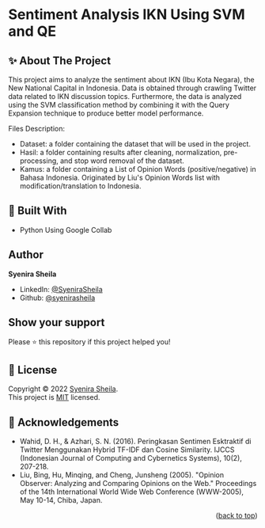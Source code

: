 # Sentiment Analysis IKN Using SVM and QE


## ✨ About The Project

This project aims to analyze the sentiment about IKN (Ibu Kota Negara), the New National Capital in Indonesia. Data is obtained through crawling Twitter data related to IKN discussion topics. Furthermore, the data is analyzed using the SVM classification method by combining it with the Query Expansion technique to produce better model performance.

Files Description:
* Dataset: a folder containing the dataset that will be used in the project.
* Hasil: a folder containing results after cleaning, normalization, pre-processing, and stop word removal of the dataset.
* Kamus: a folder containing a List of Opinion Words (positive/negative) in Bahasa Indonesia. Originated by Liu's Opinion Words list with modification/translation to Indonesia.

## 🚀 Built With

* Python Using Google Collab

## Author

**Syenira Sheila**

- LinkedIn: [@SyeniraSheila](https://www.linkedin.com/in/syenira-sheila-364304256/)
- Github: [@syenirasheila](https://github.com/syenirasheila)

## Show your support

Please ⭐️ this repository if this project helped you!

## 📝 License

Copyright © 2022 [Syenira Sheila](https://github.com/syenirasheila).<br />
This project is [MIT]() licensed.

## 👤 Acknowledgements

* Wahid, D. H., & Azhari, S. N. (2016). Peringkasan Sentimen Esktraktif di Twitter Menggunakan Hybrid TF-IDF dan Cosine Similarity. IJCCS (Indonesian Journal of Computing and Cybernetics Systems), 10(2), 207-218.
* Liu, Bing, Hu, Minqing, and Cheng, Junsheng (2005). "Opinion Observer: Analyzing and Comparing Opinions on the Web." Proceedings of the 14th International World Wide Web Conference (WWW-2005), May 10-14, Chiba, Japan.

<p align="right">(<a href="#readme-top">back to top</a>)</p>
